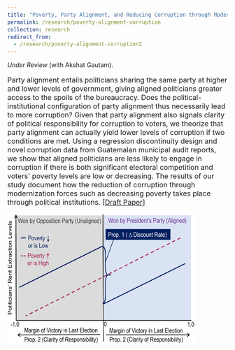 ```yaml
---
title: "Poverty, Party Alignment, and Reducing Corruption through Modernization: Evidence from Guatemala"
permalink: /research/poverty-alignment-corruption
collection: research
redirect_from: 
  - /research/poverty-alignment-corruption2
---
```


<style>
.thumbnaildiss1 {
    background-color: black;
    height: 300px;
    display: inline-block; 
    background-size: cover; 
    background-position: center center;
    background-repeat: no-repeat;
}
</style>

*Under Review* (with Akshat Gautam).

<p style="font-size: 12pt; width: 100%; text-align: left;">Party alignment entails politicians sharing the same party at higher and lower levels of government, giving aligned politicians greater access to the spoils of the bureaucracy. Does the political-institutional configuration of party alignment thus necessarily lead to more corruption? Given that party alignment also signals clarity of political responsibility for corruption to voters, we theorize that party alignment can actually yield lower levels of corruption if two conditions are met. Using a regression discontinuity design and novel corruption data from Guatemalan municipal audit reports, we show that aligned politicians are less likely to engage in corruption if there is both significant electoral competition and voters' poverty levels are low or decreasing. The results of our study document how the reduction of corruption through modernization forces such as decreasing poverty takes place through political institutions. [<a href="https://mikedenly.com/files/dg-corruption.pdf">Draft Paper</a>]</p>

<p style="font-size: 12pt; width: 100%; text-align: left;"><img src="/images/prop1and2.png" class="thumbnaildiss1" style="width: 85%;"></p>